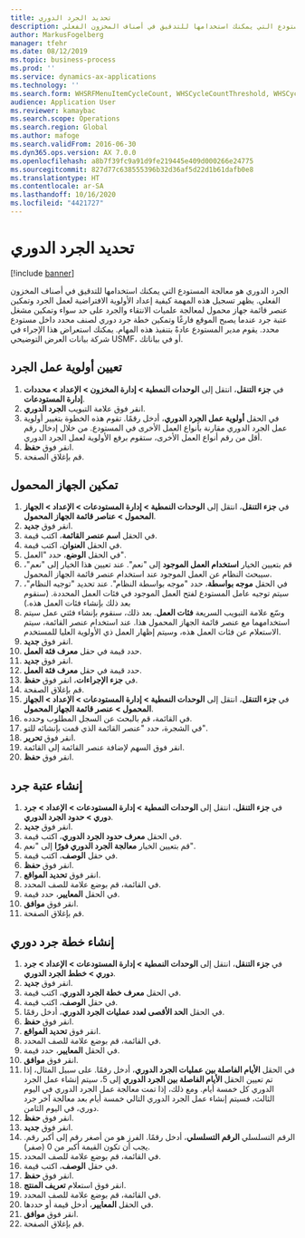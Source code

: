 ```yaml
---
title: تحديد الجرد الدوري
description: الجرد الدوري هو معالجة المستودع التي يمكنك استخدامها للتدقيق في أصناف المخزون الفعلي.
author: MarkusFogelberg
manager: tfehr
ms.date: 08/12/2019
ms.topic: business-process
ms.prod: ''
ms.service: dynamics-ax-applications
ms.technology: ''
ms.search.form: WHSRFMenuItemCycleCount, WHSCycleCountThreshold, WHSCycleCountPlan, WHSCycleCountPlanListPage, WHSParameters, WHSRFMenu, WHSRFMenuItem
audience: Application User
ms.reviewer: kamaybac
ms.search.scope: Operations
ms.search.region: Global
ms.author: mafoge
ms.search.validFrom: 2016-06-30
ms.dyn365.ops.version: AX 7.0.0
ms.openlocfilehash: a8b7f39fc9a91d9fe219445e409d000266e24775
ms.sourcegitcommit: 827d77c638555396b32d36af5d22d1b61dafb0e8
ms.translationtype: HT
ms.contentlocale: ar-SA
ms.lasthandoff: 10/16/2020
ms.locfileid: "4421727"
---
```

# <a name="define-cycle-counting"></a>تحديد الجرد الدوري 

[!include [banner](../../includes/banner.md)]

الجرد الدوري هو معالجة المستودع التي يمكنك استخدامها للتدقيق في أصناف المخزون الفعلي. يظهر تسجيل هذه المهمة كيفية إعداد الأولوية الافتراضية لعمل الجرد وتمكين عنصر قائمة جهاز محمول لمعالجة علميات الانتقاء والجرد على حد سواء وتمكين مشغل عتبة جرد عندما يصبح الموقع فارغًا وتمكين خطة جرد دوري لصنف محدد داخل مستودع محدد. يقوم مدير المستودع عادةً بتنفيذ هذه المهام. يمكنك استعراض هذا الإجراء في شركة بيانات العرض التوضيحي USMF، أو في بياناتك.


## <a name="set-the-priority-of-counting-work"></a>تعيين أولوية عمل الجرد
1. في **جزء التنقل**، انتقل إلى **الوحدات النمطية > إدارة المخزون > الإعداد > محددات إدارة المستودعات**‬.
2. انقر فوق علامة التبويب **الجرد الدوري**.
3. في الحقل **أولوية عمل الجرد الدوري**، أدخل رقمًا. تقوم هذه الخطوة بتغيير أولوية عمل الجرد الدوري مقارنة بأنواع العمل الأخرى في المستودع. من خلال إدخال رقم أقل من رقم أنواع العمل الأخرى، ستقوم برفع الأولوية لعمل الجرد الدوري.  
4. انقر فوق **حفظ**.
5. قم بإغلاق الصفحة.

## <a name="enable-the-mobile-device"></a>تمكين الجهاز المحمول
1. في **جزء التنقل**، انتقل إلى **الوحدات النمطية > إدارة المستودعات > الإعداد > الجهاز المحمول > عناصر قائمة الجهاز المحمول**.
2. انقر فوق **جديد**.
3. في الحقل **اسم عنصر القائمة‬**، اكتب قيمة.
4. في الحقل **العنوان**، اكتب قيمة.
5. في الحقل **الوضع**، حدد "العمل".
6. قم بتعيين الخيار **استخدام العمل الموجود** إلى "نعم". عند تعيين هذا الخيار إلى "نعم"، سيبحث النظام عن العمل الموجود عند استخدام عنصر قائمة الجهاز المحمول.  
7. في الحقل **موجه بواسطة**، حدد "موجه بواسطة النظام". عند تحديد "توجيه النظام"، سيتم توجيه عامل المستودع لفتح العمل الموجود في فئات العمل المحددة. (سنقوم بعد ذلك بإنشاء فئات العمل هذه.)  
8. وسّع علامة التبويب السريعة **فئات العمل**. بعد ذلك، سنقوم بإنشاء فئتي عمل سيتم استخدامهما مع عنصر قائمة الجهاز المحمول هذا. عند استخدام عنصر القائمة، سيتم الاستعلام عن فئات العمل هذه، وسيتم إظهار العمل ذي الأولوية العليا للمستخدم.  
9. انقر فوق **جديد**.
10. حدد قيمة في حقل **معرف فئة العمل**.
11. انقر فوق **جديد**.
12. حدد قيمة في حقل **معرف فئة العمل**.
13. في **جزء الإجراءات**، انقر فوق **حفظ**.
14. قم بإغلاق الصفحة.
15. في **جزء التنقل**، انتقل إلى **الوحدات النمطية > إدارة المستودعات > الإعداد > الجهاز المحمول > عنصر قائمة الجهاز المحمول**.
16. في القائمة، قم بالبحث عن السجل المطلوب وحدده.
17. في الشجرة، حدد "عنصر القائمة الذي قمت بإنشائه للتو".
18. انقر فوق **تحرير**.
19. انقر فوق السهم لإضافة عنصر القائمة إلى القائمة.
20. انقر فوق **حفظ**.

## <a name="create-a-counting-threshold"></a>إنشاء عتبة جرد
1. في **جزء التنقل**، انتقل إلى **الوحدات النمطية > إدارة المستودعات > الإعداد > جرد دوري > حدود الجرد الدوري**.
2. انقر فوق **جديد**.
3. في الحقل **معرف حدود الجرد الدوري**، اكتب قيمة.
4. قم بتعيين الخيار **معالجة الجرد الدوري فورًا‬** إلى "نعم".
5. في حقل **الوصف**، اكتب قيمة.
6. انقر فوق **حفظ**.
7. انقر فوق **تحديد المواقع**.
8. في القائمة، قم بوضع علامة للصف المحدد.
9. في الحقل **المعايير**، حدد قيمة.
10. انقر فوق **موافق**.
11. قم بإغلاق الصفحة.

## <a name="create-a-cycle-count-plan"></a>إنشاء خطة جرد دوري
1. في **جزء التنقل**، انتقل إلى **الوحدات النمطية > إدارة المستودعات > الإعداد > جرد دوري > خطط الجرد الدوري**.
2. انقر فوق **جديد**.
3. في الحقل **معرف خطة الجرد الدوري**، اكتب قيمة.
4. في حقل **الوصف**، اكتب قيمة.
5. في الحقل **الحد الأقصى لعدد عمليات الجرد الدوري**، أدخل رقمًا.
6. انقر فوق **حفظ**.
7. انقر فوق **تحديد المواقع**.
8. في القائمة، قم بوضع علامة للصف المحدد.
9. في الحقل **المعايير**، حدد قيمة.
10. انقر فوق **موافق**.
11. في الحقل **الأيام الفاصلة بين عمليات الجرد الدوري**، أدخل رقمًا. على سبيل المثال، إذا تم تعيين الحقل **الأيام الفاصلة بين الجرد الدوري** إلى 5، سيتم إنشاء عمل الجرد الدوري كل خمسة أيام. ومع ذلك، إذا تمت معالجة عمل الجرد الدوري في اليوم الثالث، فسيتم إنشاء عمل الجرد الدوري التالي خمسة أيام بعد معالجة آخر جرد دوري، في اليوم الثامن.  
12. انقر فوق **حفظ**.
13. انقر فوق **جديد**.
14. الرقم التسلسلي **الرقم التسلسلي**، أدخل رقمًا. الفرز هو من أصغر رقم إلى أكبر رقم. يجب أن تكون القيمة أكبر من 0 (صفر).  
15. في القائمة، قم بوضع علامة للصف المحدد.
16. في حقل **الوصف**، اكتب قيمة.
17. انقر فوق **حفظ**.
18. انقر فوق استعلام **تعريف المنتج**.
19. في القائمة، قم بوضع علامة للصف المحدد.
20. في الحقل **المعايير‬**، أدخل قيمة أو حددها.
21. انقر فوق **موافق**.
22. قم بإغلاق الصفحة.

